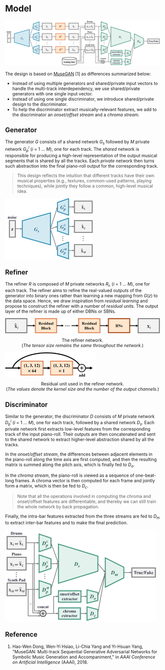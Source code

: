 # Model

![bmusegan](figs/bmusegan.png)

The design is based on [MuseGAN](https://salu133445.github.io/musegan/) [1] as
differences summarized below:

- Instead of using multiple generators and shared/private input vectors to
  handle the multi-track interdependency, we use shared/private generators with
  one single input vector.
- Instead of using one single discriminator, we introduce shared/private design
  to the discriminator.
- To help the discriminator extract musically-relevant features, we add to the
  discriminator an *onset/offset stream* and a *chroma stream*.

## Generator

The generator *G* consists of a shared network <i>G<sub>s</sub></i> followed by
*M* private network <i>G<sub>p</sub><sup>i</sup></i> (*i* = 1 &hellip; *M*), one
for each track. The *shared* network is responsible for producing a high-level
representation of the output musical segments that is shared by all the tracks.
Each *private* network then turns such abstraction into the final piano-roll
output for the corresponding track.

> This design reflects the intuition that different tracks have their own
musical properties (e.g., textures, common-used patterns, playing techniques),
while jointly they follow a common, high-level musical idea.

<img src="figs/generator.png" alt="generator" style="max-height:200px; display:block;">

## Refiner

The refiner *R* is composed of *M* private networks <i>R<sub>i</sub></i>, (*i* =
1 &hellip; *M*), one for each track. The refiner aims to refine the real-valued
outputs of the generator into binary ones rather than learning a new mapping
from *G*(*z*) to the data space. Hence, we draw inspiration from *residual
learning* and propose to construct the refiner with a number of *residual
units*. The output layer of the refiner is made up of either DBNs or SBNs.

<img src="figs/refiner.png" alt="refiner" style="max-height:50px; display:block;">
<p class="caption" align="center">The refiner network.<br>(<i>The tensor size remains the same throughout the network.</i>)</p>

<img src="figs/residual_block.png" alt="residual_block" style="max-height:80px; display:block;">
<p class="caption" align="center">Residual unit used in the refiner network.<br>(<i>The values denote the kernel size and the number of the output channels.</i>)</p>

## Discriminator

Similar to the generator, the discriminator *D* consists of *M* private network
<i>D<sub>p</sub><sup>i</sup></i> (*i* = 1 &hellip; *M*), one for each track,
followed by a shared network <i>D<sub>s</sub></i>. Each private network first
extracts low-level features from the corresponding track of the input
piano-roll. Their outputs are then concatenated and sent to the shared network
to extract higher-level abstraction shared by all the tracks.

In the *onset/offset stream*, the differences between adjacent elements in the
piano-roll along the time axis are first computed, and then the resulting matrix
is summed along the pitch axis, which is finally fed to <i>D<sub>o</sub></i>.

In the *chroma stream*, the piano-roll is viewed as a sequence of one-beat-long
frames. A chroma vector is then computed for each frame and jointly form a
matrix, which is then be fed to <i>D<sub>c</sub></i>.

> Note that all the operations involved in computing the chroma and onset/offset
features are differentiable, and thereby we can still train the whole network by
back propagation.

Finally, the intra-bar features extracted from the three streams are fed to
<i>D<sub>m</sub></i> to extract inter-bar features and to make the final
prediction.

<img src="figs/discriminator.png" alt="discriminator" style="max-height:300px; display:block;">

## Reference

1. Hao-Wen Dong, Wen-Yi Hsiao, Li-Chia Yang and Yi-Hsuan Yang,
   "MuseGAN: Multi-track Sequential Generative Adversarial Networks for Symbolic
   Music Generation and Accompaniment,"
   in *AAAI Conference on Artificial Intelligence* (AAAI), 2018.

